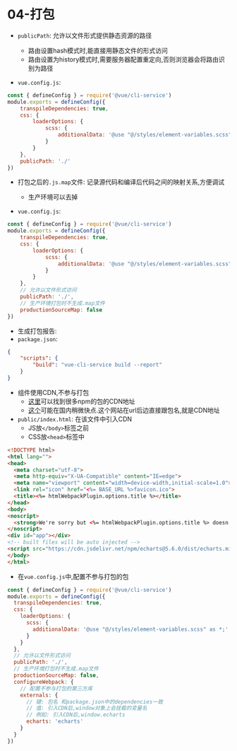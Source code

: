 # 04-打包

- `publicPath`: 允许以文件形式提供静态资源的路径
  - 路由设置hash模式时,能直接用静态文件的形式访问
  - 路由设置为history模式时,需要服务器配置重定向,否则浏览器会将路由识别为路径

- `vue.config.js`:

```javascript
const { defineConfig } = require('@vue/cli-service')
module.exports = defineConfig({
    transpileDependencies: true,
    css: {
        loaderOptions: {
            scss: {
                additionalData: '@use "@/styles/element-variables.scss" as *;'
            }
        }
    },
    publicPath: './'
})
```

- 打包之后的`.js.map`文件: 记录源代码和编译后代码之间的映射关系,方便调试
  - 生产环境可以去掉

- `vue.config.js`:

```javascript
const { defineConfig } = require('@vue/cli-service')
module.exports = defineConfig({
    transpileDependencies: true,
    css: {
        loaderOptions: {
            scss: {
                additionalData: '@use "@/styles/element-variables.scss" as *;'
            }
        }
    },
    // 允许以文件形式访问
    publicPath: './',
    // 生产环境打包时不生成.map文件
    productionSourceMap: false
})
```

- 生成打包报告:
- `package.json`:

```json
{
    "scripts": {
        "build": "vue-cli-service build --report"
    }
}
```

- 组件使用CDN,不参与打包
  - [这里](https://www.jsdelivr.com/)可以找到很多npm的包的CDN地址
  - [这个](https://unpkg.com/)可能在国内稍微快点.这个网站在url后边直接跟包名,就是CDN地址
- `public/index.html`: 在该文件中引入CDN
  - JS放`</body>`标签之前
  - CSS放`<head>`标签中

```html
<!DOCTYPE html>
<html lang="">
<head>
  <meta charset="utf-8">
  <meta http-equiv="X-UA-Compatible" content="IE=edge">
  <meta name="viewport" content="width=device-width,initial-scale=1.0">
  <link rel="icon" href="<%= BASE_URL %>favicon.ico">
  <title><%= htmlWebpackPlugin.options.title %></title>
</head>
<body>
<noscript>
  <strong>We're sorry but <%= htmlWebpackPlugin.options.title %> doesn't work properly without JavaScript enabled. Please enable it to continue.</strong>
</noscript>
<div id="app"></div>
<!-- built files will be auto injected -->
<script src="https://cdn.jsdelivr.net/npm/echarts@5.6.0/dist/echarts.min.js"></script>
</body>
</html>
```

- 在`vue.config.js`中,配置不参与打包的包

```javascript
const { defineConfig } = require('@vue/cli-service')
module.exports = defineConfig({
  transpileDependencies: true,
  css: {
    loaderOptions: {
      scss: {
        additionalData: '@use "@/styles/element-variables.scss" as *;'
      }
    }
  },
  // 允许以文件形式访问
  publicPath: './',
  // 生产环境打包时不生成.map文件
  productionSourceMap: false,
  configureWebpack: {
    // 配置不参与打包的第三方库
    externals: {
      // 键: 包名 和package.json中的dependencies一致
      // 值: 引入CDN后,window对象上会挂载的变量名
      // 例如: 引入CDN后,window.echarts
      echarts: 'echarts'
    }
  }
})
```